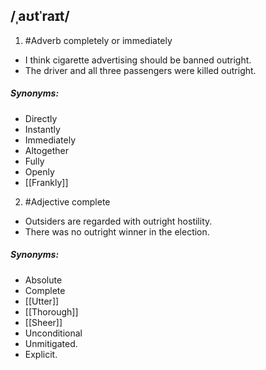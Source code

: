 ## /ˌaʊtˈraɪt/  
1. #Adverb 
completely or immediately 

- I think cigarette advertising should be banned outright.
- The driver and all three passengers were killed outright.

##### Synonyms: 
- Directly
- Instantly
- Immediately
- Altogether
- Fully
- Openly
- [[Frankly]]

2. #Adjective 
complete

- Outsiders are regarded with outright hostility.
- There was no outright winner in the election.

##### Synonyms:
- Absolute
- Complete
- [[Utter]]
- [[Thorough]]
- [[Sheer]]
- Unconditional
- Unmitigated.
- Explicit.